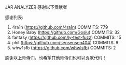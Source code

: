 JAR ANALYZER 感谢以下贡献者

感谢列表:

1. 4ra1n (https://github.com/4ra1n) COMMITS: 779
2. Honey Baby (https://github.com/Gosiu) COMMITS: 32
3. fantasy (https://github.com/ly-test-fuzz) COMMITS: 15
4. phil (https://github.com/sensensen404) COMMITS: 6
5. whw1sfb (https://github.com/whwlsfb) COMMITS: 2

感谢以上师傅们，也希望其他师傅们也可以贡献代码！